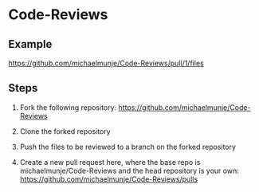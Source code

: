 # Code-Reviews

## Example

https://github.com/michaelmunje/Code-Reviews/pull/1/files

 

## Steps

1. Fork the following repository: https://github.com/michaelmunje/Code-Reviews

2. Clone the forked repository

3. Push the files to be reviewed to a branch on the forked repository

4. Create a new pull request here, where the base repo is michaelmunje/Code-Reviews and the head repository is your own: https://github.com/michaelmunje/Code-Reviews/pulls
